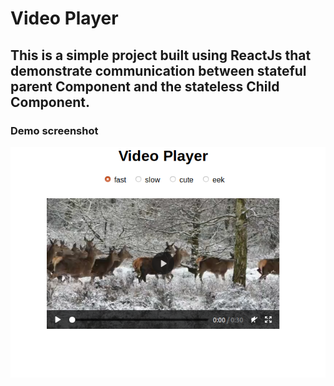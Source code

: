 # Video Player

## This is a simple project built using ReactJs that demonstrate communication between stateful parent Component and the stateless Child Component.


### Demo screenshot 
![alt text](https://raw.githubusercontent.com/akshaynathr/React-Projects/master/VideoPlayer/images/videoPlayer.png)
